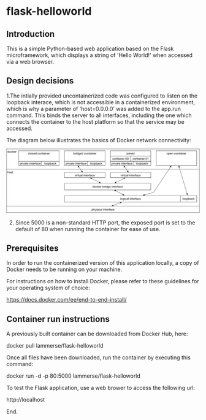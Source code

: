 # flask-helloworld
## Introduction

This is a simple Python-based web application based on the Flask microframework, which displays a string of 'Hello World!' when accessed via a web browser.

## Design decisions

1.The intially provided uncontainerized code was configured to listen on the loopback interace, which is not accessible in a containerized environment, which is why a parameter of 'host=0.0.0.0' was added to the app.run command. This binds the server to all interfaces, including the one which connects the container to the host platform so that the service may be accessed.

The diagram below illustrates the basics of Docker network connectivity:

![Alt text](docker-networking.png?raw=true "Docker networking")

2. Since 5000 is a non-standard HTTP port, the exposed port is set to the default of 80 when running the container for ease of use.

## Prerequisites

In order to run the containerized version of this application locally, a copy of Docker needs to be running on your machine.

For instructions on how to install Docker, please refer to these guidelines for your operating system of choice:

https://docs.docker.com/ee/end-to-end-install/

## Container run instructions

A previously built container can be downloaded from Docker Hub, here:

docker pull lammerse/flask-helloworld

Once all files have been downloaded, run the container by executing this command:

docker run -d -p 80:5000 lammerse/flask-helloworld

To test the Flask application, use a web brower to access the following url:

http://localhost

End.
